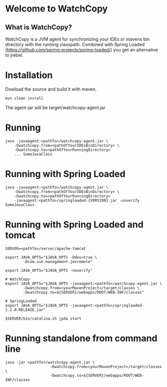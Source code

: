 # Welcome to WatchCopy

## What is WatchCopy?

WatchCopy is a JVM agent for synchronizing your IDEs or mavens bin directory with the running classpath. Combined with 
Spring Loaded (https://github.com/spring-projects/spring-loaded/) you get an alternative to jrebel. 

# Installation

Dowload the source and build it with maven.

    mvn clean install
    
The agent-jar will be target/watchcopy-agent.jar
    
# Running 

    java -javaagent:<pathTo>/watchcopy-agent.jar \
        -Dwatchcopy.from=<pathOfYourIDEsBinDirectory> \
        -Dwatchcopy.to=<pathOfYourRunningDirectory>
        ... SomeJavaClass
        
# Running with Spring Loaded 

    java -javaagent:<pathTo>/watchcopy-agent.jar \
        -Dwatchcopy.from=<pathOfYourIDEsBinDirectory> \
        -Dwatchcopy.to=<pathOfYourRunningDirectory>
        -javaagent:<pathTo>/springloaded-{VERSION}.jar -noverify SomeJavaClass


# Running with Spring Loaded and tomcat

    SERVER=<pathTo>/server/apache-tomcat

	export JAVA_OPTS="$JAVA_OPTS -Ddev=true \
	        -Dcom.sun.management.jmxremote"

	export JAVA_OPTS="$JAVA_OPTS -noverify"

	# WatchCopy
	export JAVA_OPTS="$JAVA_OPTS -javaagent:<pathTo>/watchcopy-agent.jar \
	        -Dwatchcopy.from=<yourMavenProject>/target/classes \
	        -Dwatchcopy.to=${SERVER}/webapps/ROOT/WEB-INF/classes"

	# SpringLoaded
	export JAVA_OPTS="$JAVA_OPTS -javaagent:<pathTo>/springloaded-1.2.0.RELEASE.jar"

	$SERVER/bin/catalina.sh jpda start

# Running standalone from command line

    java -jar <pathTo>/watchcopy-agent.jar \
              	        -Dwatchcopy.from=<yourMavenProject>/target/classes \
              	        -Dwatchcopy.to=${SERVER}/webapps/ROOT/WEB-INF/classes
 
	
	


